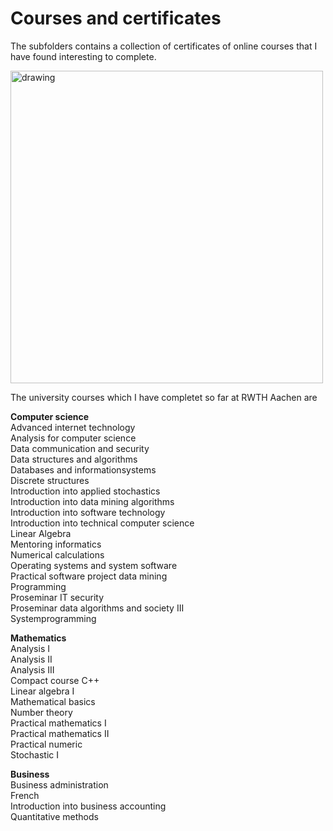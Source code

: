# Courses and certificates

The subfolders contains a collection of certificates of online courses that I have found interesting to complete.

<img src="https://github.com/EricTarantino/OnlineCertificates/blob/main/folders.png" alt="drawing" width="500"/>

The university courses which I have completet so far at RWTH Aachen are

<b>Computer science</b><br>
Advanced internet technology<br>
Analysis for computer science<br>
Data communication and security<br>
Data structures and algorithms<br>
Databases and informationsystems<br>
Discrete structures<br>
Introduction into applied stochastics<br>
Introduction into data mining algorithms<br>
Introduction into software technology<br>
Introduction into technical computer science<br>
Linear Algebra<br>
Mentoring informatics<br>
Numerical calculations<br>
Operating systems and system software<br>
Practical software project data mining<br>
Programming<br>
Proseminar IT security<br>
Proseminar data algorithms and society III<br>
Systemprogramming<br>

<b>Mathematics</b><br>
Analysis I<br>
Analysis II<br>
Analysis III<br>
Compact course C++<br>
Linear algebra I<br>
Mathematical basics<br>
Number theory<br>
Practical mathematics I<br>
Practical mathematics II<br>
Practical numeric<br>
Stochastic I<br>

<b>Business</b><br>
Business administration<br>
French<br>
Introduction into business accounting<br>
Quantitative methods<br>






